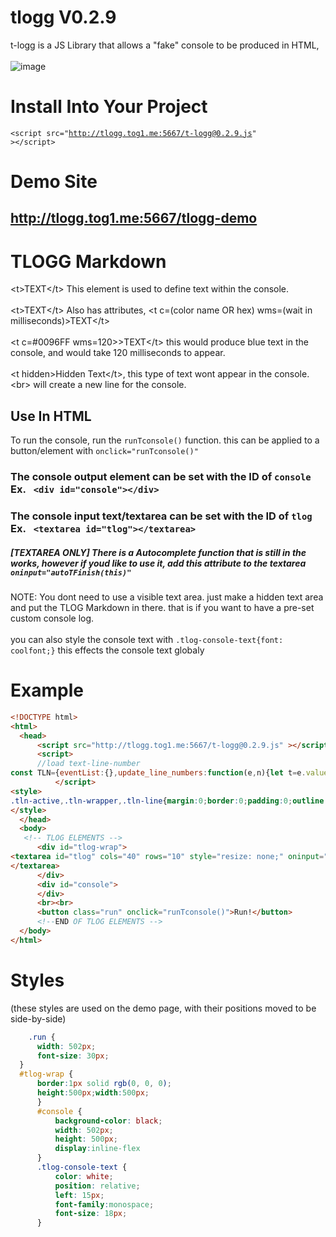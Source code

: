# tlogg V0.2.9
t-logg is a JS Library that allows a "fake" console to be produced in HTML,<br><br>
![image](https://user-images.githubusercontent.com/71170613/151911503-01a7840d-2897-41b3-9bd8-b13fc007bb4f.png)
# Install Into Your Project
<code>&lt;script src="http://tlogg.tog1.me:5667/t-logg@0.2.9.js" &gt;&lt;/script&gt;</code><br>
# Demo Site
## http://tlogg.tog1.me:5667/tlogg-demo
# TLOGG Markdown

&lt;t&gt;TEXT&lt;/t&gt; This element is used to define text within the console. <br><br>
&lt;t&gt;TEXT&lt;/t&gt; Also has attributes, &lt;t c=(color name OR hex) wms=(wait in milliseconds)&gt;TEXT&lt;/t&gt; <br><br>
&lt;t c=#0096FF wms=120&gt;&gt;TEXT&lt;/t&gt; this would produce blue text in the console, and would take 120 milliseconds to appear.<br><br>
&lt;t hidden&gt;Hidden Text&lt;/t&gt;, this type of text wont appear in the console.<br>
&lt;br&gt; will create a new line for the console.
  
  ## Use In HTML
  To run the console, run the <code>runTconsole()</code> function. this can be applied to a button/element with <code>onclick="runTconsole()"</code>
  ### The console output element can be set with the ID of <code>console</code> Ex. <code> &lt;div id="console"&gt;&lt;/div&gt;</code>
  ### The console input text/textarea can be set with the ID of <code>tlog</code> Ex. <code> &lt;textarea id="tlog"&gt;&lt;/textarea&gt;</code>
  ##### [TEXTAREA ONLY] There is a Autocomplete function that is still in the works, however if youd like to use it, add this attribute to the textarea <code>oninput="autoTFinish(this)"</code>
  NOTE: You dont need to use a visible text area. just make a hidden text area and put the TLOG Markdown in there. that is if you want to have a pre-set custom console log.
  <br><br>
  you can also style the console text with <code>.tlog-console-text{font: coolfont;}</code> this effects the console text globaly 
  # Example
  
  ```html
<!DOCTYPE html>
<html>
    <head>
        <script src="http://tlogg.tog1.me:5667/t-logg@0.2.9.js" ></script>
        <script>
        //load text-line-number
const TLN={eventList:{},update_line_numbers:function(e,n){let t=e.value.split("\n").length-n.children.length;if(t>0){const e=document.createDocumentFragment();for(;t>0;){const n=document.createElement("span");n.className="tln-line",e.appendChild(n),t--}n.appendChild(e)}for(;t<0;)n.removeChild(n.lastChild),t++},append_line_numbers:function(e){const n=document.getElementById(e);if(null==n)return console.warn("[tln.js] Couldn't find textarea of id '"+e+"'");if(-1!=n.className.indexOf("tln-active"))return console.warn("[tln.js] textarea of id '"+e+"' is already numbered");n.classList.add("tln-active"),n.style={};const t=document.createElement("div");t.className="tln-wrapper",n.parentNode.insertBefore(t,n),TLN.update_line_numbers(n,t),TLN.eventList[e]=[];const l=["propertychange","input","keydown","keyup"],o=function(e,n){return function(t){(10!=+e.scrollLeft||37!=t.keyCode&&37!=t.which&&"ArrowLeft"!=t.code&&"ArrowLeft"!=t.key)&&36!=t.keyCode&&36!=t.which&&"Home"!=t.code&&"Home"!=t.key&&13!=t.keyCode&&13!=t.which&&"Enter"!=t.code&&"Enter"!=t.key&&"NumpadEnter"!=t.code||(e.scrollLeft=0),TLN.update_line_numbers(e,n)}}(n,t);for(let t=l.length-1;t>=0;t--)n.addEventListener(l[t],o),TLN.eventList[e].push({evt:l[t],hdlr:o});const r=["change","mousewheel","scroll"],s=function(e,n){return function(){n.scrollTop=e.scrollTop}}(n,t);for(let t=r.length-1;t>=0;t--)n.addEventListener(r[t],s),TLN.eventList[e].push({evt:r[t],hdlr:s})},remove_line_numbers:function(e){const n=document.getElementById(e);if(null==n)return console.warn("[tln.js] Couldn't find textarea of id '"+e+"'");if(-1==n.className.indexOf("tln-active"))return console.warn("[tln.js] textarea of id '"+e+"' isn't numbered");n.classList.remove("tln-active");const t=n.previousSibling;if("tln-wrapper"==t.className&&t.remove(),TLN.eventList[e]){for(let t=TLN.eventList[e].length-1;t>=0;t--){const l=TLN.eventList[e][t];n.removeEventListener(l.evt,l.hdlr)}delete TLN.eventList[e]}}};window.addEventListener("load",e=>{TLN.append_line_numbers("tlog")});
            </script>
<style>
.tln-active,.tln-wrapper,.tln-line{margin:0;border:0;padding:0;outline:0;box-sizing:border-box;vertical-align:left;list-style:none}.tln-active{display:inline-block;padding:.625em;width:calc(100% - 3em);height:100%;word-break:break-all;border:1px solid #aeaeae;background-color:#fff;resize:none;overflow-wrap:normal;overflow-x:auto;white-space:pre;font:1em/1.5 "Roboto Mono",monospace}.tln-wrapper{width:3em;padding:.6875em .3125em 2.1875em;height:100%;word-break:break-all;overflow:hidden;display:inline-block;counter-reset:line}.tln-line{width:100%;display:block;text-align:right;line-height:1.5;font-size:1em;color:#aeaeae}.tln-line::before{counter-increment:line;content:counter(line);font-size:1em;user-select:none}textarea{resize:none}body{font-family:Arial,Helvetica,sans-serif}.run{position:relative;width:502px;font-size:30px;bottom:502px;left:2px}#tlog-wrap{border:1px solid #000;height:500px;width:500px}#console{background-color:#000;width:502px;height:500px;position:relative;bottom:502px;left:602px;display:inline-flex}.tlog-console-text{color:#fff;position:relative;left:15px;font-family:monospace;font-size:18px}h1{position:relative;bottom:502px;left:2px}
</style>
    </head>
    <body>
     <!-- TLOG ELEMENTS -->
        <div id="tlog-wrap">
<textarea id="tlog" cols="40" rows="10" style="resize: none;" oninput="autoTFinish(this)">
</textarea>
        </div>
        <div id="console">
        </div>
        <br><br>
        <button class="run" onclick="runTconsole()">Run!</button>
        <!--END OF TLOG ELEMENTS -->
    </body>
</html>
  ```
  # Styles
  (these styles are used on the demo page, with their positions moved to be side-by-side)
  ```css
      .run {
        width: 502px;
        font-size: 30px;
    }
    #tlog-wrap {
        border:1px solid rgb(0, 0, 0);
        height:500px;width:500px;
        }
        #console {
            background-color: black;
            width: 502px;
            height: 500px;
            display:inline-flex
        }
        .tlog-console-text {
            color: white;
            position: relative;
            left: 15px;
            font-family:monospace;
            font-size: 18px;
        }
  ```

